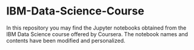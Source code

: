 # IBM-Data-Science-Course
In this repository you may find the Jupyter notebooks obtained from the IBM Data Science course offered by Coursera. The notebook names and contents have been modified and personalized.
